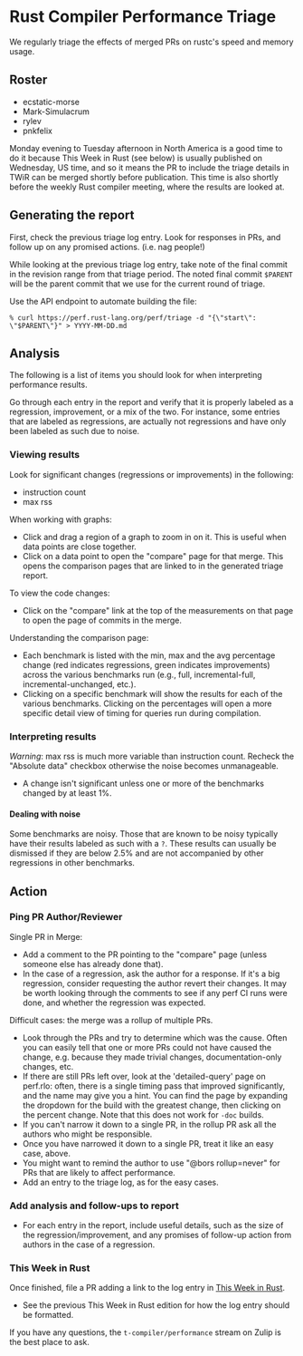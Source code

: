 # Rust Compiler Performance Triage

We regularly triage the effects of merged PRs on rustc's speed and memory
usage.

## Roster

- ecstatic-morse
- Mark-Simulacrum
- rylev
- pnkfelix

Monday evening to Tuesday afternoon in North America is a good time to do it 
because This Week in Rust (see below) is usually published on Wednesday, US time, 
and so it means the PR to include the triage details in TWiR can be merged shortly 
before publication. This time is also shortly before the weekly Rust compiler 
meeting, where the results are looked at.

## Generating the report 

First, check the previous triage log entry. Look for responses in PRs, and
follow up on any promised actions. (i.e. nag people!)

While looking at the previous triage log entry, take note of the final commit in
the revision range from that triage period. The noted final commit `$PARENT` will
be the parent commit that we use for the current round of triage.

Use the API endpoint to automate building the file:

```
% curl https://perf.rust-lang.org/perf/triage -d "{\"start\": \"$PARENT\"}" > YYYY-MM-DD.md
```

## Analysis

The following is a list of items you should look for when interpreting performance results. 

Go through each entry in the report and verify that it is properly labeled as a regression, 
improvement, or a mix of the two. For instance, some entries that are labeled as regressions, 
are actually not regressions and have only been labeled as such due to noise.

### Viewing results

Look for significant changes (regressions or improvements) in the following:
- instruction count
- max rss

When working with graphs: 
- Click and drag a region of a graph to zoom in on it. This is useful when data
  points are close together.
- Click on a data point to open the "compare" page for that merge. This opens the comparison pages that are linked to in the generated triage report.

To view the code changes:
- Click on the "compare" link at the top of the measurements on that page to
  open the page of commits in the merge.

Understanding the comparison page:
- Each benchmark is listed with the min, max and the avg percentage change 
  (red indicates regressions, green indicates improvements) across the various 
  benchmarks run (e.g., full, incremental-full, incremental-unchanged, etc.).
- Clicking on a specific benchmark will show the results for each of the various
  benchmarks. Clicking on the percentages will open a more specific detail view 
  of timing for queries run during compilation.

### Interpreting results

*Warning*: max rss is much more variable than instruction count. Recheck the "Absolute
data" checkbox otherwise the noise becomes unmanageable.

- A change isn't significant unless one or more of the benchmarks changed by at
  least 1%.

#### Dealing with noise

Some benchmarks are noisy. Those that are known to be noisy typically have their results 
labeled as such with a `?`. These results can usually be dismissed if they are below 2.5% and are not accompanied by other regressions in other benchmarks. 

## Action

### Ping PR Author/Reviewer 

Single PR in Merge:
- Add a comment to the PR pointing to the "compare" page (unless someone else
  has already done that).
- In the case of a regression, ask the author for a response. If it's a big
  regression, consider requesting the author revert their changes. It may 
  be worth looking through the comments to see if any perf CI runs were done, 
  and whether the regression was expected.

Difficult cases: the merge was a rollup of multiple PRs.
- Look through the PRs and try to determine which was the cause. Often you
  can easily tell that one or more PRs could not have caused the change, e.g.
  because they made trivial changes, documentation-only changes, etc.
- If there are still PRs left over, look at the 'detailed-query' page on perf.rlo: often, there is a single timing pass that improved significantly, and the name may give you a hint. You can find the page by expanding the dropdown for the build with the greatest change, then clicking on the percent change. Note that this does not work for `-doc` builds.
- If you can't narrow it down to a single PR, in the rollup PR ask all the
  authors who might be responsible.
- Once you have narrowed it down to a single PR, treat it like an easy case,
  above.
- You might want to remind the author to use "@bors rollup=never" for PRs
  that are likely to affect performance.
- Add an entry to the triage log, as for the easy cases.

### Add analysis and follow-ups to report

- For each entry in the report, include useful details, such as the size of the regression/improvement, and any promises of follow-up action 
  from authors in the case of a regression.

### This Week in Rust 

Once finished, file a PR adding a link to the log entry in [This Week in
Rust](https://github.com/emberian/this-week-in-rust/).
- See the previous This Week in Rust edition for how the log entry should be formatted.

If you have any questions, the `t-compiler/performance` stream on Zulip is the
best place to ask.


